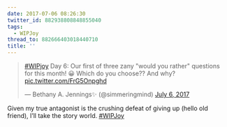 ```yaml
---
date: 2017-07-06 08:26:30
twitter_id: 882938808848855040
tags:
  - WIPJoy
thread_to: 882666403018440710
title: ''
---
```


<blockquote class="twitter-tweet"><p lang="en" dir="ltr"><a href="https://twitter.com/hashtag/WIPjoy?src=hash&amp;ref_src=twsrc%5Etfw">#WIPjoy</a> Day 6: Our first of three zany &quot;would you rather&quot; questions for this month! 😀 Which do you choose?? And why? <a href="https://t.co/FrG5Onpghd">pic.twitter.com/FrG5Onpghd</a></p>&mdash; Bethany A. Jennings✨ (@simmeringmind) <a href="https://twitter.com/simmeringmind/status/882811894293200897?ref_src=twsrc%5Etfw">July 6, 2017</a></blockquote>
<script async src="https://platform.twitter.com/widgets.js" charset="utf-8"></script>

Given my true antagonist is the crushing defeat of giving up (hello old friend), I’ll take the story world. [#WIPJoy](https://twitter.com/hashtag/WIPJoy)
